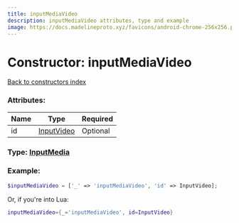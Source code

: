 ```yaml
---
title: inputMediaVideo
description: inputMediaVideo attributes, type and example
image: https://docs.madelineproto.xyz/favicons/android-chrome-256x256.png
---
```

# Constructor: inputMediaVideo  
[Back to constructors index](index.md)



### Attributes:

| Name     |    Type       | Required |
|----------|---------------|----------|
|id|[InputVideo](../types/InputVideo.md) | Optional|



### Type: [InputMedia](../types/InputMedia.md)


### Example:

```php
$inputMediaVideo = ['_' => 'inputMediaVideo', 'id' => InputVideo];
```  


Or, if you're into Lua:

```lua
inputMediaVideo={_='inputMediaVideo', id=InputVideo}

```


